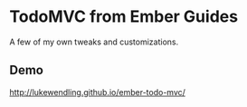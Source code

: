 TodoMVC from Ember Guides
=========================

A few of my own tweaks and customizations.

Demo
----

http://lukewendling.github.io/ember-todo-mvc/
